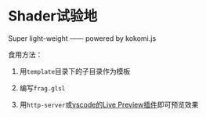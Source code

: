 # Shader试验地

Super light-weight —— powered by kokomi.js

食用方法：

1. 用`template`目录下的子目录作为模板

2. 编写`frag.glsl`

3. 用`http-server`或[vscode的Live Preview插件](https://marketplace.visualstudio.com/items?itemName=ms-vscode.live-server)即可预览效果